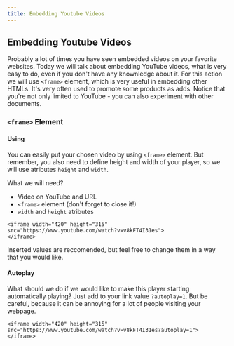 ```yaml
---
title: Embedding Youtube Videos
---
```

## Embedding Youtube Videos
Probably a lot of times you have seen embedded videos on your favorite websites. Today we will talk about embedding YouTube videos, what is very easy to do, even if you don't have any knownledge about it. For this action we will use `<frame>` element, which is very useful in embedding other HTMLs. It's very often used to promote some products as adds. Notice that you're not only limited to YouTube - you can also experiment with other documents.

### `<frame>` Element

#### Using
You can easily put your chosen video by using `<frame>` element. But remember, you also need to define height and width of your player, so we will use atributes `height` and `width`.

What we will need?
- Video on YouTube and URL
- `<frame>` element (don't forget to close it!)
- `width` and `height` atributes

```
<iframe width="420" height="315"
src="https://www.youtube.com/watch?v=v8kFT4I31es">
</iframe>
```

Inserted values are reccomended, but feel free to change them in a way that you would like.

#### Autoplay
What should we do if we would like to make this player starting automatically playing? Just add to your link value `?autoplay=1`. But be careful, because it can be annoying for a lot of people visiting your webpage.

```
<iframe width="420" height="315"
src="https://www.youtube.com/watch?v=v8kFT4I31es?autoplay=1">
</iframe>
```
